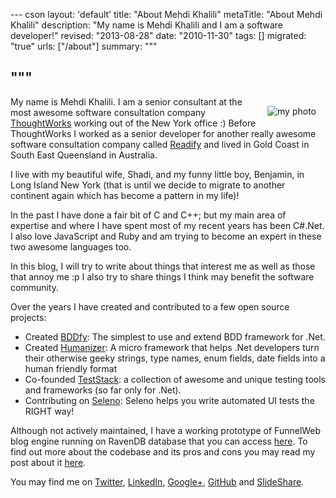 --- cson
layout: 'default'
title: "About Mehdi Khalili"
metaTitle: "About Mehdi Khalili"
description: "My name is Mehdi Khalili and I am a software developer!"
revised: "2013-08-28"
date: "2010-11-30"
tags: []
migrated: "true"
urls: ["/about"]
summary: """

"""
---
<div style="float:right;padding:15px"><img src="/get/me-small.png" alt="my photo" /></div>

My name is Mehdi Khalili. I am a senior consultant at the most awesome software consultation company [ThoughtWorks](http://www.mehdi-khalili.com/joining-thoughtworks) working out of the New York office :) Before ThoughtWorks I worked as a senior developer for another really awesome software consultation company called [Readify](http://www.readify.net/) and lived in Gold Coast in South East Queensland in Australia.

I live with my beautiful wife, Shadi, and my funny little boy, Benjamin, in Long Island New York (that is until we decide to migrate to another continent again which has become a pattern in my life)!

In the past I have done a fair bit of C and C++; but my main area of expertise and where I have spent most of my recent years has been C#.Net. I also love JavaScript and Ruby and am trying to become an expert in these two awesome languages too.

In this blog, I will try to write about things that interest me as well as those that annoy me :p I also try to share things I think may benefit the software community. 

Over the years I have created and contributed to a few open source projects:

 - Created [BDDfy](https://github.com/TestStack/TestStack.BDDfy): The simplest to use and extend BDD framework for .Net.
 - Created [Humanizer](http://github.com/MehdiK/Humanizer): A micro framework that helps .Net developers turn their otherwise geeky strings, type names, enum fields, date fields into a human friendly format
 - Co-founded [TestStack](http://teststack.net/): a collection of awesome and unique testing tools and frameworks (so far only for .Net).
 - Contributing on [Seleno](https://github.com/TestStack/TestStack.Seleno): Seleno helps you write automated UI tests the RIGHT way!

Although not actively maintained, I have a working prototype of FunnelWeb blog engine running on RavenDB database that you can access [here](http://code.google.com/r/armkhalili-funnelweb-on-ravendb/). To find out more about the codebase and its pros and cons you may read my post about it [here](http://www.mehdi-khalili.com/funnelweb-on-ravendb).

You may find me on [Twitter](http://twitter.com/MehdiKhalili), [LinkedIn](http://au.linkedin.com/in/mehdikhalili), <a href="https://plus.google.com/u/0/104176322355312275912?rel=me" rel="me" title="Google+">Google+</a>, [GitHub](https://github.com/MehdiK) and [SlideShare](http://www.slideshare.net/MehdiKhalili).

